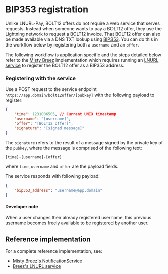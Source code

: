 # BIP353 registration

Unlike LNURL-Pay, BOLT12 offers do not require a web service that serves requests. Instead when someone wants to pay a BOLT12 offer, they use the Lightning network to request a BOLT12 invoice. That BOLT12 offer can also be made available via a DNS TXT lookup using [BIP353](https://github.com/bitcoin/bips/blob/master/bip-0353.mediawiki). You can do this in the workflow below by registering both a `username` and an `offer`.

The following workflow is application specific and the steps detailed below refer to the [Misty Breez](https://github.com/breez/misty-breez) implementation which requires running an [LNURL service](https://github.com/breez/breez-lnurl) to register the BOLT12 offer as a BIP353 address.

### Registering with the service
Use a POST request to the service endpoint ```https://app.domain/bolt12offer/[pubkey]``` with the following payload to register:

```json
{
    "time": 1231006505, // Current UNIX timestamp
    "username": "[username]",
    "offer": "[BOLT12 offer]",
    "signature": "[signed message]"
}
```

The `signature` refers to the result of a message signed by the private key of the `pubkey`, where the message is comprised of the following text: 

```
[time]-[username]-[offer]
``` 
where `time`, `username` and `offer` are the payload fields. 

The service responds with following payload: 
```json
{
    "bip353_address": "username@app.domain"
}
```

<div class="warning">
<h4>Developer note</h4>

When a user changes their already registered username, this previous username becomes freely available to be registered by another user.

</div>

## Reference implementation
For a complete reference implementation, see:
* [Misty Breez's NotificationService](https://github.com/breez/misty-breez/blob/main/ios/NotificationService/NotificationService.swift)
* [Breez's LNURL service](https://github.com/breez/breez-lnurl)
